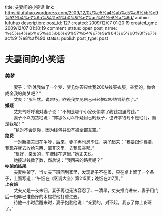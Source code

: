 title: 夫妻间的小笑话
link: https://lufuhao.wordpress.com/2009/12/07/%e5%a4%ab%e5%a6%bb%e9%97%b4%e7%9a%84%e5%b0%8f%e7%ac%91%e8%af%9d/
author: lufuhao
description: 
post_id: 127
created: 2009/12/07 01:20:19
created_gmt: 2009/12/07 01:20:19
comment_status: open
post_name: %e5%a4%ab%e5%a6%bb%e9%97%b4%e7%9a%84%e5%b0%8f%e7%ac%91%e8%af%9d
status: publish
post_type: post

# 夫妻间的小笑话

### **美梦**  
　　妻子：“昨晚我做了一个梦，梦见你答应给我200块钱买衣服。亲爱的，你会成全我的美梦吧？”  
　　丈夫：“那当然。说来巧，昨晚我梦见自己已经把200块钱给你了。”  
**嫌疑**  
　　丈夫气呼呼地对妻子说：“不知是哪个小家伙偷拿了我钱包里的钱。”  
　　妻子不以为然地说：“你怎么可以怀疑自己的孩子，也许拿钱的不是他们，而是我呢！”  
　　“绝对不会是你，因为钱包并没有被全部拿空。”  
**路费**  
　　一对新婚夫妇在争吵，后来，妻子再也忍不住，哭了起来：“我要跟你离婚，我现在就去收拾东西，离开这里，去我母亲那。”  
　　“很好，亲爱的，车费钱在这里。”她丈夫说。  
　　她接过钱数了数，然后说：“我回来的路费呢？”  
**吵架的结果**  
　　夫妻吵架了。当丈夫下班回到家里，发现妻子不在家，只在桌上留了一个条子，上面写道：“午饭在《烹调大全》第215页；晚饭在317页。”  
**上夜班**  
　　丈夫又是一夜未归，妻子再也无法容忍了。一清早，丈夫推门进来，妻子用门后一根早已准备好的木棍将他打昏过去。  
　　待他一小时后醒来时，妻子抱歉他说：“亲爱的，对不起，我忘了你上夜班了。”